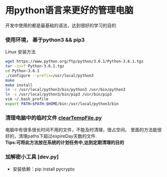 # 用python语言来更好的管理电脑
开发中使用的都是最基础的语法，达到很好的学习的目的

### 使用环境， 基于python3 && pip3

Linux 安装方法
```Bash
wget https://www.python.org/ftp/python/3.6.1/Python-3.6.1.tgz
tar -zxvf Python-3.6.1.tgz
cd Python-3.6.1
./configure --prefix=/usr/local/python3
make
make install
ln -s /usr/local/python3/bin/python3 /usr/bin/python3
ln -s /usr/local/python3/bin/pip3 /usr/bin/pip3
vim ~/.bash_profile
export PATH=$PATH:$HOME/bin:/usr/local/python3/bin
```

### 清理电脑中的临时文件 [clearTempFile.py](https://github.com/nvkwo3314200/ComputerTools/blob/master/clearTempFile.py)
电脑中有很多很长时间不用的文件，不能及时清理，很占空间。
里面的方法能很好的，清理paths下超过expireDay天数的文件.
<br>
**Tips:可将此方法放在系统的计划任务中,达到定期清理的目的**

### 加解密小工具 [dev.py]
- 安装依赖：pip install pycrypto
